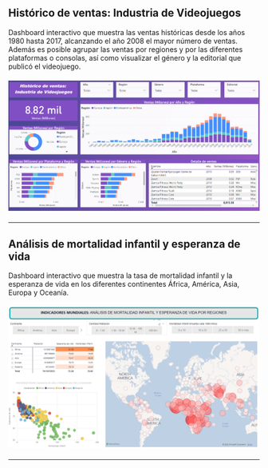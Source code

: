 ## Histórico de ventas: Industria de Videojuegos

Dashboard interactivo que muestra las ventas históricas desde los años 1980 hasta 2017, alcanzando el año 2008 el mayor número de ventas. Además es posible agrupar las ventas por regiones y por las diferentes plataformas o consolas, así como visualizar el género y la editorial que publicó el videojuego.

<div style="margin-top:20px; margin-bottom:20px">
    <center><img src="visualizations/assignment_1.PNG"/></center>
</div>

---

## Análisis de mortalidad infantil y esperanza de vida

Dashboard interactivo que muestra la tasa de mortalidad infantil y la esperanza de vida en los diferentes continentes África, América, Asia, Europa y Oceanía. 


<div style="margin-top:20px; margin-bottom:20px">
    <center><img src="visualizations/assignment_2.PNG"/></center>
</div>


---
